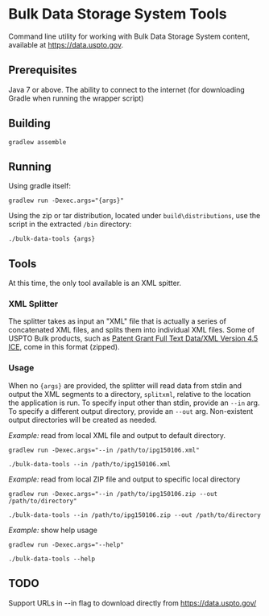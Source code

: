 # Bulk Data Storage System Tools

Command line utility for working with Bulk Data Storage System content, available at https://data.uspto.gov.

## Prerequisites

Java 7 or above. The ability to connect to the internet (for downloading Gradle when running the wrapper script)

## Building

    gradlew assemble

## Running

Using gradle itself: 

    gradlew run -Dexec.args="{args}"

Using the zip or tar distribution, located under `build\distributions`, use the script in the extracted `/bin` directory:

    ./bulk-data-tools {args}

## Tools

At this time, the only tool available is an XML spitter.

### XML Splitter

The splitter takes as input an "XML" file that is actually a series of concatenated XML files, and splits them into individual XML files. Some of USPTO Bulk products, such as [Patent Grant Full Text Data/XML Version 4.5 ICE](https://data.uspto.gov/data2/patent/grant/redbook/fulltext/2015/), 
come in this format (zipped). 

### Usage

When no `{args}` are provided, the splitter will read data from stdin and output the XML segments to a directory,
`splitxml`, relative to the location the application is run. To specify input other than stdin, provide an `--in` arg.
To specify a different output directory, provide an `--out` arg. Non-existent output directories will be created as needed.

*Example:* read from local XML file and output to default directory.

    gradlew run -Dexec.args="--in /path/to/ipg150106.xml"
    
    ./bulk-data-tools --in /path/to/ipg150106.xml

*Example:* read from local ZIP file and output to specific local directory

    gradlew run -Dexec.args="--in /path/to/ipg150106.zip --out /path/to/directory"
    
    ./bulk-data-tools --in /path/to/ipg150106.zip --out /path/to/directory

*Example:* show help usage

    gradlew run -Dexec.args="--help"
    
    ./bulk-data-tools --help

## TODO

Support URLs in --in flag to download directly from https://data.uspto.gov/
